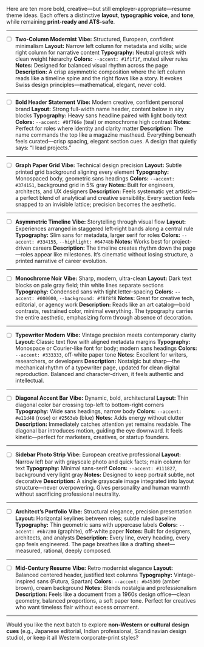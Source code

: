 Here are ten more bold, creative—but still employer-appropriate—resume theme ideas.
Each offers a distinctive **layout**, **typographic voice**, and **tone**, while remaining **print-ready and ATS-safe**.

---

- [ ] **Two-Column Modernist**
      **Vibe:** Structured, European, confident minimalism
      **Layout:** Narrow left column for metadata and skills; wide right column for narrative content
      **Typography:** Neutral grotesk with clean weight hierarchy
      **Colors:** `--accent: #1f1f1f`, muted silver rules
      **Notes:** Designed for balanced visual rhythm across the page
      **Description:** A crisp asymmetric composition where the left column reads like a timeline spine and the right flows like a story. It evokes Swiss design principles—mathematical, elegant, never cold.

---

- [ ] **Bold Header Statement**
      **Vibe:** Modern creative, confident personal brand
      **Layout:** Strong full-width name header, content below in airy blocks
      **Typography:** Heavy sans headline paired with light body text
      **Colors:** `--accent: #0f766e` (teal) or monochrome high contrast
      **Notes:** Perfect for roles where identity and clarity matter
      **Description:** The name commands the top like a magazine masthead. Everything beneath feels curated—crisp spacing, elegant section cues. A design that quietly says: “I lead projects.”

---

- [ ] **Graph Paper Grid**
      **Vibe:** Technical design precision
      **Layout:** Subtle printed grid background aligning every element
      **Typography:** Monospaced body, geometric sans headings
      **Colors:** `--accent: #374151`, background grid in 5% gray
      **Notes:** Built for engineers, architects, and UX designers
      **Description:** Feels systematic yet artistic—a perfect blend of analytical and creative sensibility. Every section feels snapped to an invisible lattice; precision becomes the aesthetic.

---

- [ ] **Asymmetric Timeline**
      **Vibe:** Storytelling through visual flow
      **Layout:** Experiences arranged in staggered left-right bands along a central rule
      **Typography:** Slim sans for metadata, larger serif for roles
      **Colors:** `--accent: #334155`, `--highlight: #64748b`
      **Notes:** Works best for project-driven careers
      **Description:** The timeline creates rhythm down the page—roles appear like milestones. It’s cinematic without losing structure, a printed narrative of career evolution.

---

- [ ] **Monochrome Noir**
      **Vibe:** Sharp, modern, ultra-clean
      **Layout:** Dark text blocks on pale gray field; thin white lines separate sections
      **Typography:** Condensed sans with tight letter-spacing
      **Colors:** `--accent: #000000`, `--background: #f8f8f8`
      **Notes:** Great for creative tech, editorial, or agency work
      **Description:** Reads like an art catalog—bold contrasts, restrained color, minimal everything. The typography carries the entire aesthetic, emphasizing form through absence of decoration.

---

- [ ] **Typewriter Modern**
      **Vibe:** Vintage precision meets contemporary clarity
      **Layout:** Classic text flow with aligned metadata margins
      **Typography:** Monospace or Courier-like font for body; modern sans headings
      **Colors:** `--accent: #333333`, off-white paper tone
      **Notes:** Excellent for writers, researchers, or developers
      **Description:** Nostalgic but sharp—the mechanical rhythm of a typewriter page, updated for clean digital reproduction. Balanced and character-driven, it feels authentic and intellectual.

---

- [ ] **Diagonal Accent Bar**
      **Vibe:** Dynamic, bold, architectural
      **Layout:** Thin diagonal color bar crossing top-left to bottom-right corners
      **Typography:** Wide sans headings, narrow body
      **Colors:** `--accent: #e11d48` (rose) or `#2563eb` (blue)
      **Notes:** Adds energy without clutter
      **Description:** Immediately catches attention yet remains readable. The diagonal bar introduces motion, guiding the eye downward. It feels kinetic—perfect for marketers, creatives, or startup founders.

---

- [ ] **Sidebar Photo Strip**
      **Vibe:** European creative professional
      **Layout:** Narrow left bar with grayscale photo and quick facts; main column for text
      **Typography:** Minimal sans-serif
      **Colors:** `--accent: #111827`, background very light gray
      **Notes:** Designed to keep portrait subtle, not decorative
      **Description:** A single grayscale image integrated into layout structure—never overpowering. Gives personality and human warmth without sacrificing professional neutrality.

---

- [ ] **Architect’s Portfolio**
      **Vibe:** Structural elegance, precision presentation
      **Layout:** Horizontal keylines between roles; subtle ruled baseline
      **Typography:** Thin geometric sans with uppercase labels
      **Colors:** `--accent: #6b7280` (graphite), off-white paper
      **Notes:** Built for designers, architects, and analysts
      **Description:** Every line, every heading, every gap feels engineered. The page breathes like a drafting sheet—measured, rational, deeply composed.

---

- [ ] **Mid-Century Resume**
      **Vibe:** Retro modernist elegance
      **Layout:** Balanced centered header, justified text columns
      **Typography:** Vintage-inspired sans (Futura, Spartan)
      **Colors:** `--accent: #b45309` (amber brown), cream background
      **Notes:** Blends nostalgia and professionalism
      **Description:** Feels like a document from a 1960s design office—clean geometry, balanced proportions, a soft paper tone. Perfect for creatives who want timeless flair without excess ornament.

---

Would you like the next batch to explore **non-Western or cultural design cues** (e.g., Japanese editorial, Indian professional, Scandinavian design studio), or keep it all Western corporate-print styles?
